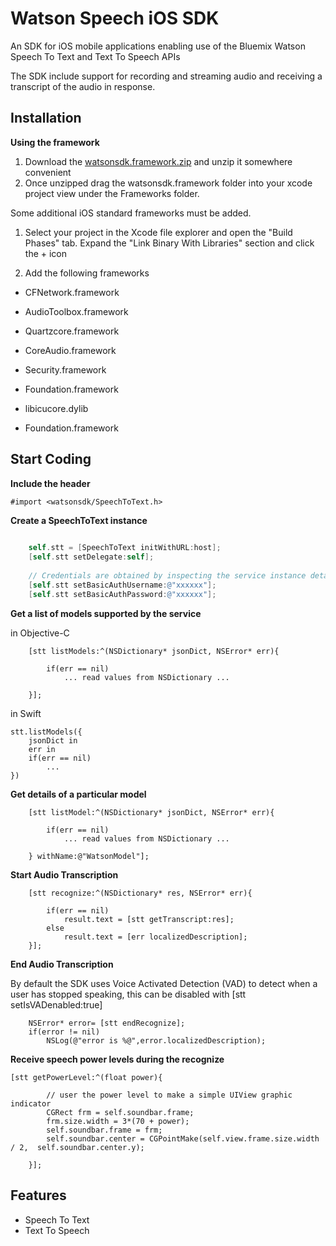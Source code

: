Watson Speech iOS SDK
=====================

An SDK for iOS mobile applications enabling use of the Bluemix Watson Speech To Text and Text To Speech APIs

The SDK include support for recording and streaming audio and receiving a transcript of the audio in response.

Installation
------------

**Using the framework**

1. Download the [watsonsdk.framework.zip](https://git.hursley.ibm.com/w3bluemix/WatsoniOSSpeechSDK/blob/master/watsonsdk.framework.zip) and unzip it somewhere convenient
2. Once unzipped drag the watsonsdk.framework folder into your xcode project view under the Frameworks folder.

Some additional iOS standard frameworks must be added.

1. Select your project in the Xcode file explorer and open the "Build Phases" tab. Expand the "Link Binary With Libraries" section and click the + icon

2. Add the following frameworks

- CFNetwork.framework

- AudioToolbox.framework

- Quartzcore.framework

- CoreAudio.framework

- Security.framework

- Foundation.framework

- libicucore.dylib

- Foundation.framework



Start Coding
--------------

**Include the header**

```
#import <watsonsdk/SpeechToText.h>
```

**Create a SpeechToText instance**
```objective-c
		
	self.stt = [SpeechToText initWithURL:host];
    [self.stt setDelegate:self];
    
	// Credentials are obtained by inspecting the service instance details in Bluemix
    [self.stt setBasicAuthUsername:@"xxxxxx"];
    [self.stt setBasicAuthPassword:@"xxxxxx"];
```

**Get a list of models supported by the service**

in Objective-C
```
	[stt listModels:^(NSDictionary* jsonDict, NSError* err){
        
        if(err == nil)
            ... read values from NSDictionary ...

    }];
```

in Swift
```
stt.listModels({
    jsonDict in
    err in
    if(err == nil)
    	...
})
```

**Get details of a particular model**
```
	[stt listModel:^(NSDictionary* jsonDict, NSError* err){
        
        if(err == nil)
            ... read values from NSDictionary ...
    
    } withName:@"WatsonModel"];
```

**Start Audio Transcription**
```
	[stt recognize:^(NSDictionary* res, NSError* err){
        
        if(err == nil)
            result.text = [stt getTranscript:res];
        else
            result.text = [err localizedDescription];
    }];

```

**End Audio Transcription**

By default the SDK uses Voice Activated Detection (VAD) to detect when a user has stopped speaking, this can be disabled with [stt setIsVADenabled:true]
```
	NSError* error= [stt endRecognize];
    if(error != nil)
        NSLog(@"error is %@",error.localizedDescription);

```


**Receive speech power levels during the recognize**

```
[stt getPowerLevel:^(float power){
        
		// user the power level to make a simple UIView graphic indicator 
        CGRect frm = self.soundbar.frame;
        frm.size.width = 3*(70 + power);
        self.soundbar.frame = frm;
        self.soundbar.center = CGPointMake(self.view.frame.size.width / 2, 	self.soundbar.center.y);
        
    }];
```

Features
--------

* Speech To Text
* Text To Speech
